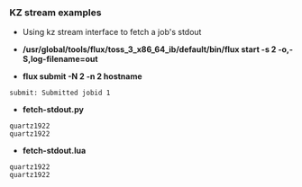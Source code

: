### KZ stream examples

- Using kz stream interface to fetch a job's stdout

- **/usr/global/tools/flux/toss_3_x86_64_ib/default/bin/flux start -s 2 -o,-S,log-filename=out**

- **flux submit -N 2 -n 2 hostname**

```
submit: Submitted jobid 1
```

- **fetch-stdout.py**
```
quartz1922
quartz1922
```

- **fetch-stdout.lua**
```
quartz1922
quartz1922
```

